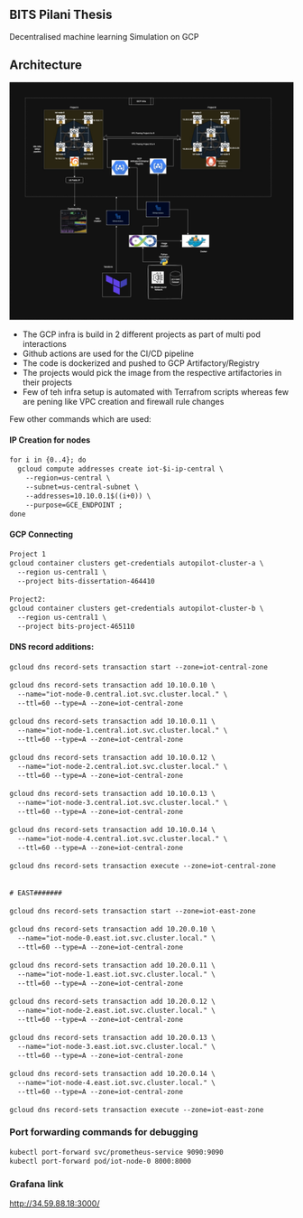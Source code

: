 ## BITS Pilani Thesis
Decentralised machine learning Simulation on GCP

## Architecture
![alt text](<resources/doc/BITS Multi porject architecture.jpg>)

- The GCP infra is build in 2 different projects as part of multi pod interactions
- Github actions are used for the CI/CD pipeline
- The code is dockerized and pushed to GCP Artifactory/Registry
- The projects would pick the image from the respective artifactories in their projects
- Few of teh infra setup is automated with Terrafrom scripts whereas few are pening like VPC creation and firewall rule changes


Few other commands which are used:
#### IP Creation for nodes
```
for i in {0..4}; do
  gcloud compute addresses create iot-$i-ip-central \
    --region=us-central \
    --subnet=us-central-subnet \
    --addresses=10.10.0.1$((i+0)) \
    --purpose=GCE_ENDPOINT ;
done
```

#### GCP Connecting
```
Project 1
gcloud container clusters get-credentials autopilot-cluster-a \
  --region us-central1 \
  --project bits-dissertation-464410

Project2: 
gcloud container clusters get-credentials autopilot-cluster-b \
  --region us-central1 \
  --project bits-project-465110
```

#### DNS record additions:
```
gcloud dns record-sets transaction start --zone=iot-central-zone

gcloud dns record-sets transaction add 10.10.0.10 \
  --name="iot-node-0.central.iot.svc.cluster.local." \
  --ttl=60 --type=A --zone=iot-central-zone

gcloud dns record-sets transaction add 10.10.0.11 \
  --name="iot-node-1.central.iot.svc.cluster.local." \
  --ttl=60 --type=A --zone=iot-central-zone

gcloud dns record-sets transaction add 10.10.0.12 \
  --name="iot-node-2.central.iot.svc.cluster.local." \
  --ttl=60 --type=A --zone=iot-central-zone

gcloud dns record-sets transaction add 10.10.0.13 \
  --name="iot-node-3.central.iot.svc.cluster.local." \
  --ttl=60 --type=A --zone=iot-central-zone

gcloud dns record-sets transaction add 10.10.0.14 \
  --name="iot-node-4.central.iot.svc.cluster.local." \
  --ttl=60 --type=A --zone=iot-central-zone

gcloud dns record-sets transaction execute --zone=iot-central-zone


# EAST#######

gcloud dns record-sets transaction start --zone=iot-east-zone

gcloud dns record-sets transaction add 10.20.0.10 \
  --name="iot-node-0.east.iot.svc.cluster.local." \
  --ttl=60 --type=A --zone=iot-central-zone

gcloud dns record-sets transaction add 10.20.0.11 \
  --name="iot-node-1.east.iot.svc.cluster.local." \
  --ttl=60 --type=A --zone=iot-central-zone

gcloud dns record-sets transaction add 10.20.0.12 \
  --name="iot-node-2.east.iot.svc.cluster.local." \
  --ttl=60 --type=A --zone=iot-central-zone

gcloud dns record-sets transaction add 10.20.0.13 \
  --name="iot-node-3.east.iot.svc.cluster.local." \
  --ttl=60 --type=A --zone=iot-central-zone

gcloud dns record-sets transaction add 10.20.0.14 \
  --name="iot-node-4.east.iot.svc.cluster.local." \
  --ttl=60 --type=A --zone=iot-central-zone

gcloud dns record-sets transaction execute --zone=iot-east-zone
```

### Port forwarding commands for debugging
```
kubectl port-forward svc/prometheus-service 9090:9090
kubectl port-forward pod/iot-node-0 8000:8000
```

### Grafana link
http://34.59.88.18:3000/